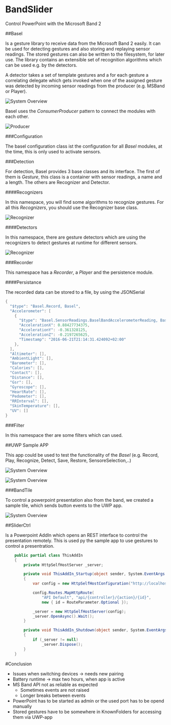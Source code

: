 # BandSlider
Control PowerPoint with the Microsoft Band 2


##Basel

Is a gesture library to receive data from the Microsoft Band 2 easily. It can be used for detecting gestures and also storing and replaying sensor readings.
The stored gestures can also be written to the filesystem, for later use. The library contains 
an extensible set of recognition algorithms which can be used e.g. by the detectors. 

A detector takes a set of template gestures and a for each gesture a 
correlating delegate which gets invoked when one of the assigned gesture was detected by incoming sensor readings from the producer (e.g. MSBand or Player).

![System Overview](./images/System.PNG)


Basel uses the *ConsumerProducer* pattern to connect the modules with each other.

![Producer](./images/Producer.PNG)

###Configuration

The basel configuration class ist the configuration for all *Basel* modules, at the time, this is only used to activate sensors.

###Detection

For detection, Basel provides 3 base classes and its interface. The first of them is *Gesture*, this class is a container with sensor readings, a name and a length. The others are  Recognizer and Detector.

####Recognizers

In this namespace, you will find some algorithms to recognize gestures. For all this *Recognizers*, you should use the Recognizer base class.


![Recognizer](./images/Recognizer.PNG)

####Detectors

In this namespace, there are gesture detectors which are using the recognizers to detect gestures at runtime for different sensors.

![Recognizer](./images/Detector.PNG)


###Recorder

This namespace has a *Recorder*, a *Player* and the persistence module.

####Persistance

The recorded data can be stored to a file, by using the JSONSerial

```c#
{
  "$type": "Basel.Record, Basel",
  "Accelerometer": [
    {
      "$type": "Basel.SensorReadings.BaselBandAccelerometerReading, Basel",
      "AccelerationX": 0.88427734375,
      "AccelerationY": -0.361328125,
      "AccelerationZ": -0.2197265625,
      "Timestamp": "2016-06-21T21:14:31.424092+02:00"
    },
  ], 
  "Altimeter": [], 
  "AmbientLight": [], 
  "Barometer": [], 
  "Calories": [],
  "Contact": [], 
  "Distance": [], 
  "Gsr": [], 
  "Gyroscope": [], 
  "HeartRate": [],
  "Pedometer": [],
  "RRInterval": [], 
  "SkinTemperature": [], 
  "UV": []
}
```

###Filter

In this namespace ther are some filters which can used.

##UWP Sample APP

This app could be used to test the functionality of the *Basel* (e.g. Record, Play, Recognize, Detect, Save, Restore, SensoreSelection,..)

![System Overview](./images/mainView.PNG)



![System Overview](./images/AccelerometerView.PNG)


###BandTile

To control a powerpoint presentation also from the band, we created a sample tile, which sends button events to the UWP app.

![System Overview](./images/Tile.PNG)

##SliderCtrl

Is a Powerpoint AddIn which opens an REST interface to control the presentation remotely. This is used py the sample app to use gestures to control a presentration.  

```c#
    public partial class ThisAddIn
    {
        private HttpSelfHostServer _server;

        private void ThisAddIn_Startup(object sender, System.EventArgs e)
        {
            var config = new HttpSelfHostConfiguration("http://localhost:5000");

            config.Routes.MapHttpRoute(
                "API Default", "api/{controller}/{action}/{id}",
                new { id = RouteParameter.Optional });

            _server = new HttpSelfHostServer(config);
            _server.OpenAsync().Wait();
        }

        private void ThisAddIn_Shutdown(object sender, System.EventArgs e)
        {
            if (_server != null)
                _server.Dispose();
        }
    }
```

#Conclusion

- Issues when switching devices -> needs new pairing
- Battery runtime -> max two hours, when app is active
- MS Band API not as reliable as expected
  - Sometimes events are not raised
  - Longer breaks between events
- PowerPoint has to be started as admin or the used port has to be opend manually
- Stored gestures have to be somewhere in KnownFolders for accessing them via UWP-app

